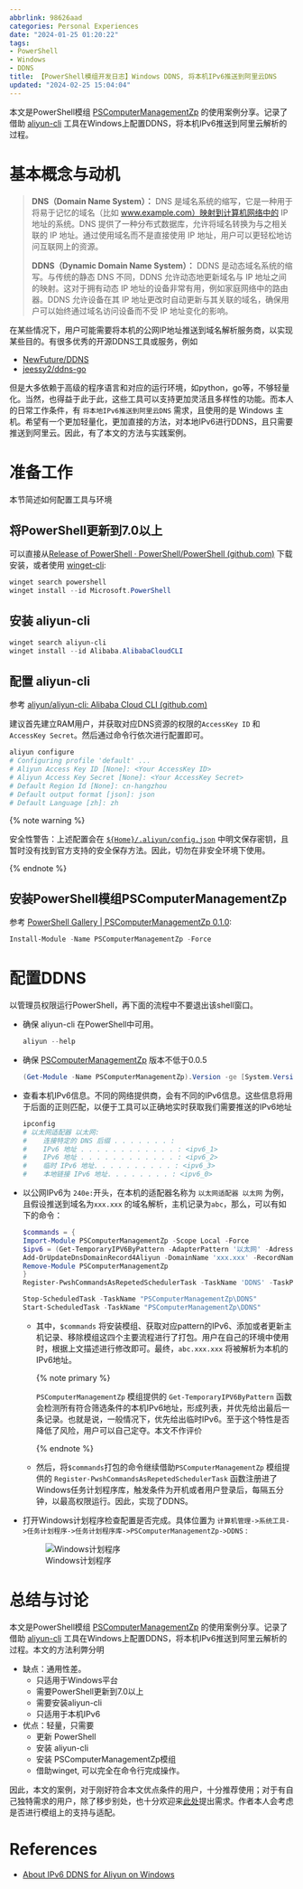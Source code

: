 ```yaml
---
abbrlink: 98626aad
categories: Personal Experiences
date: "2024-01-25 01:20:22"
tags:
- PowerShell
- Windows
- DDNS
title: 【PowerShell模组开发日志】Windows DDNS, 将本机IPv6推送到阿里云DNS
updated: "2024-02-25 15:04:04"
---
```


本文是PowerShell模组
[PSComputerManagementZp](https://github.com/Zhaopudark/PSComputerManagementZp)
的使用案例分享。记录了借助
[aliyun-cli](https://github.com/aliyun/aliyun-cli)
工具在Windows上配置DDNS，将本机IPv6推送到阿里云解析的过程。

<!-- more -->

# 基本概念与动机

> **DNS（Domain Name System）：** DNS
> 是域名系统的缩写，它是一种用于将易于记忆的域名（比如
> www.example.com）映射到计算机网络中的 IP 地址的系统。DNS
> 提供了一种分布式数据库，允许将域名转换为与之相关联的 IP
> 地址。通过使用域名而不是直接使用 IP
> 地址，用户可以更轻松地访问互联网上的资源。
>
> **DDNS（Dynamic Domain Name System）：** DDNS
> 是动态域名系统的缩写。与传统的静态 DNS 不同，DDNS 允许动态地更新域名与
> IP 地址之间的映射。这对于拥有动态 IP
> 地址的设备非常有用，例如家庭网络中的路由器。DDNS 允许设备在其 IP
> 地址更改时自动更新与其关联的域名，确保用户可以始终通过域名访问设备而不受
> IP 地址变化的影响。

在某些情况下，用户可能需要将本机的公网IP地址推送到域名解析服务商，以实现某些目的。有很多优秀的开源DDNS工具或服务，例如

- [NewFuture/DDNS](https://github.com/NewFuture/DDNS)
- [jeessy2/ddns-go](https://github.com/jeessy2/ddns-go)

但是大多依赖于高级的程序语言和对应的运行环境，如python，go等，不够轻量化。当然，也得益于此于此，这些工具可以支持更加灵活且多样性的功能。而本人的日常工作条件，有
`将本地IPv6推送到阿里云DNS` 需求，且使用的是 Windows
主机。希望有一个更加轻量化，更加直接的方法，对本地IPv6进行DDNS，且只需要推送到阿里云。因此，有了本文的方法与实践案例。

# 准备工作

本节简述如何配置工具与环境

## 将PowerShell更新到7.0以上

可以直接从[Release of PowerShell · PowerShell/PowerShell
(github.com)](https://github.com/PowerShell/PowerShell/releases/latest)
下载安装，或者使用
[winget-cli](https://github.com/microsoft/winget-cli):

``` powershell
winget search powershell
winget install --id Microsoft.PowerShell
```

## 安装 aliyun-cli

``` powershell
winget search aliyun-cli
winget install --id Alibaba.AlibabaCloudCLI
```

## 配置 aliyun-cli

参考 [aliyun/aliyun-cli: Alibaba Cloud CLI
(github.com)](https://github.com/aliyun/aliyun-cli#configure)

建议首先建立RAM用户，并获取对应DNS资源的权限的`AccessKey ID` 和
`AccessKey Secret`。然后通过命令行依次进行配置即可。

``` powershell
aliyun configure
# Configuring profile 'default' ...
# Aliyun Access Key ID [None]: <Your AccessKey ID>
# Aliyun Access Key Secret [None]: <Your AccessKey Secret>
# Default Region Id [None]: cn-hangzhou
# Default output format [json]: json
# Default Language [zh]: zh
```

{% note warning %}

安全性警告：上述配置会在
[`${Home}/.aliyun/config.json`](https://github.com/aliyun/aliyun-cli/issues/63#issuecomment-391181479)
中明文保存密钥，且暂时没有找到官方支持的安全保存方法。因此，切勿在非安全环境下使用。

{% endnote %}

## 安装PowerShell模组PSComputerManagementZp

参考 [PowerShell Gallery \| PSComputerManagementZp
0.1.0](https://www.powershellgallery.com/packages/PSComputerManagementZp/0.1.0):

``` powershell
Install-Module -Name PSComputerManagementZp -Force
```

# 配置DDNS

以管理员权限运行PowerShell，再下面的流程中不要退出该shell窗口。

- 确保 aliyun-cli 在PowerShell中可用。

  ``` powershell
  aliyun --help
  ```

- 确保
  [PSComputerManagementZp](https://github.com/Zhaopudark/PSComputerManagementZp)
  版本不低于0.0.5

  ``` powershell
  (Get-Module -Name PSComputerManagementZp).Version -ge [System.Version]::new("0.0.5")
  ```

- 查看本机IPv6信息。不同的网络提供商，会有不同的IPv6信息。这些信息将用于后面的正则匹配，以便于工具可以正确地实时获取我们需要推送的IPv6地址

  ``` powershell
  ipconfig
  # 以太网适配器 以太网:
  #    连接特定的 DNS 后缀 . . . . . . . :
  #    IPv6 地址 . . . . . . . . . . . . : <ipv6_1>
  #    IPv6 地址 . . . . . . . . . . . . : <ipv6_2>
  #    临时 IPv6 地址. . . . . . . . . . : <ipv6_3>
  #    本地链接 IPv6 地址. . . . . . . . : <ipv6_0>
  ```

- 以公网IPv6为 `240e:`开头，在本机的适配器名称为 `以太网适配器 以太网`
  为例，且假设推送到域名为`xxx.xxx`
  的域名解析，主机记录为`abc`，那么，可以有如下的命令：

  ``` powershell
  $commands = {
  Import-Module PSComputerManagementZp -Scope Local -Force
  $ipv6 = (Get-TemporaryIPV6ByPattern -AdapterPattern '以太网' -AdressPattern '^240e:')
  Add-OrUpdateDnsDomainRecord4Aliyun -DomainName 'xxx.xxx' -RecordName 'abc' -RecordType AAAA -RecordValue $ipv6
  Remove-Module PSComputerManagementZp
  }
  Register-PwshCommandsAsRepetedSchedulerTask -TaskName 'DDNS' -TaskPath 'PSComputerManagementZp' -LogonType S4U -Commands $commands -RepetitionInterval (New-TimeSpan -Minutes 5) -AtLogon -AtStartup

  Stop-ScheduledTask -TaskName "PSComputerManagementZp\DDNS" 
  Start-ScheduledTask -TaskName "PSComputerManagementZp\DDNS"
  ```

  - 其中，`$commands`
    将安装模组、获取对应pattern的IPv6、添加或者更新主机记录、移除模组这四个主要流程进行了打包。用户在自己的环境中使用时，根据上文描述进行修改即可。最终，`abc.xxx.xxx`
    将被解析为本机的IPv6地址。

    {% note primary %}

    `PSComputerManagementZp` 模组提供的 `Get-TemporaryIPV6ByPattern`
    函数会检测所有符合筛选条件的本机IPv6地址，形成列表，并优先给出最后一条记录。也就是说，一般情况下，优先给出临时IPv6。至于这个特性是否降低了风险，用户可以自己定夺。本文不作评价

    {% endnote %}

  - 然后，将`$commands`打包的命令继续借助`PSComputerManagementZp`
    模组提供的 `Register-PwshCommandsAsRepetedSchedulerTask`
    函数注册进了Windows任务计划程序库，触发条件为开机或者用户登录后，每隔五分钟，以最高权限运行。因此，实现了DDNS。

- 打开Windows计划程序检查配置是否完成。具体位置为
  `计算机管理->系统工具->任务计划程序->任务计划程序库->PSComputerManagementZp->DDNS`
  :

  <figure>
  <img
  src="https://raw.little-train.com/b85bef1e665fdfc90a3de5910d2333e8bae28a9761fc4a44099948fa7811cfa4.png"
  alt="Windows计划程序" />
  <figcaption aria-hidden="true">Windows计划程序</figcaption>
  </figure>

# 总结与讨论

本文是PowerShell模组
[PSComputerManagementZp](https://github.com/Zhaopudark/PSComputerManagementZp)
的使用案例分享。记录了借助
[aliyun-cli](https://github.com/aliyun/aliyun-cli)
工具在Windows上配置DDNS，将本机IPv6推送到阿里云解析的过程。本文的方法利弊分明

- 缺点：通用性差。
  - 只适用于Windows平台
  - 需要PowerShell更新到7.0以上
  - 需要安装aliyun-cli
  - 只适用于本机IPv6
- 优点：轻量，只需要
  - 更新 PowerShell
  - 安装 aliyun-cli
  - 安装 PSComputerManagementZp模组
  - 借助winget, 可以完全在命令行完成操作。

因此，本文的案例，对于刚好符合本文优点条件的用户，十分推荐使用；对于有自己独特需求的用户，除了移步别处，也十分欢迎来[此处](https://github.com/Zhaopudark/PSComputerManagementZp/issues)提出需求。作者本人会考虑是否进行模组上的支持与适配。

# References

- [About IPv6 DDNS for Aliyun on
  Windows](https://github.com/Zhaopudark/PSComputerManagementZp/blob/main/Examples/README.md#about-ipv6-ddns-for-aliyun-on-windows)
